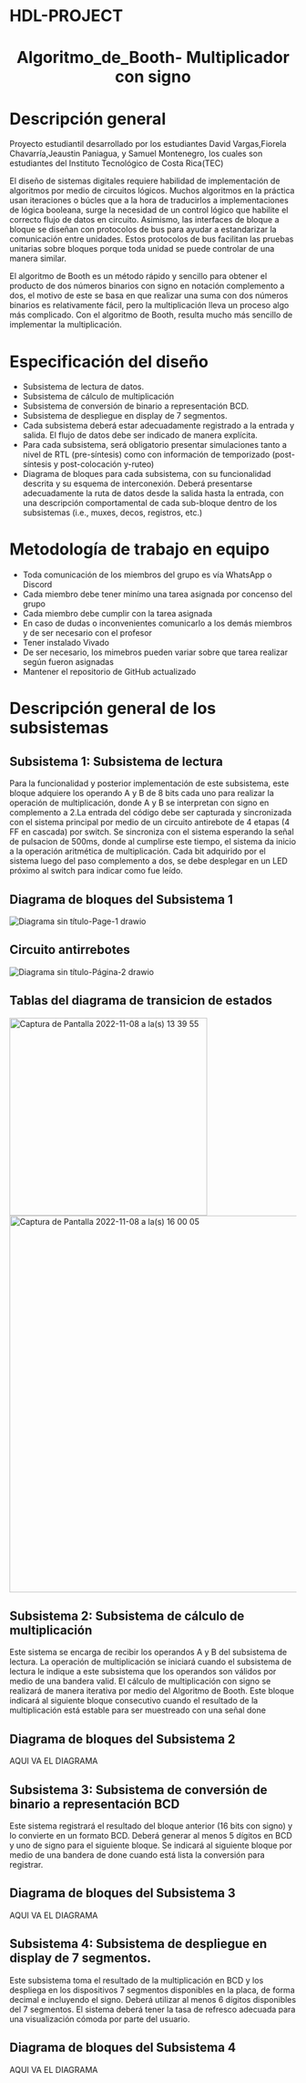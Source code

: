 # HDL-PROJECT
<h1 align="center"> Algoritmo_de_Booth- Multiplicador con signo </h1>

# Descripción general

Proyecto estudiantil desarrollado por los estudiantes David Vargas,Fiorela Chavarría,Jeaustin Paniagua, y Samuel Montenegro, los cuales son estudiantes del Instituto Tecnológico de Costa Rica(TEC)

El diseño de sistemas digitales requiere habilidad de implementación de algoritmos por medio de circuitos lógicos. Muchos algoritmos en la práctica usan iteraciones o búcles que a la hora de traducirlos a implementaciones de lógica booleana, surge la necesidad de un control lógico que habilite el correcto flujo de datos en circuito. Asimismo, las interfaces de bloque a bloque se diseñan con protocolos de bus para ayudar a estandarizar la comunicación entre unidades. Estos protocolos de bus facilitan las pruebas unitarias sobre bloques porque toda unidad se puede controlar de una manera similar.

El algoritmo de Booth es un método rápido y sencillo para obtener el producto de dos números binarios con signo en notación complemento a dos, el motivo de este se basa en que realizar una suma con dos números binarios es relativamente fácil, pero la multiplicación lleva un proceso algo más complicado. Con el algoritmo de Booth, resulta mucho más sencillo de implementar la multiplicación. 

# Especificación del diseño
- Subsistema de lectura de datos.
- Subsistema de cálculo de multiplicación
- Subsistema de conversión de binario a representación BCD.
- Subsistema de despliegue en display de 7 segmentos.
- Cada subsistema deberá estar adecuadamente registrado a la entrada y salida. El flujo de datos debe ser indicado de manera explícita.
- Para cada subsistema, será obligatorio presentar simulaciones tanto a nivel de RTL (pre-síntesis) como con información de temporizado (post-síntesis y post-colocación y-ruteo)
- Diagrama de bloques para cada subsistema, con su funcionalidad descrita y su esquema de interconexión. Deberá presentarse adecuadamente la ruta de datos desde la salida hasta la entrada, con una descripción comportamental de cada sub-bloque dentro de los subsistemas (i.e., muxes, decos, registros, etc.)



# Metodología de trabajo en equipo
- Toda comunicación de los miembros del grupo es vía WhatsApp o Discord
- Cada miembro debe tener minímo una tarea asignada por concenso del grupo
- Cada miembro debe cumplir con la tarea asignada
- En caso de dudas o inconvenientes comunicarlo a los demás miembros y de ser necesario con el profesor
- Tener instalado Vivado
- De ser necesario, los mimebros pueden variar sobre que tarea realizar según fueron asignadas
- Mantener el repositorio de GitHub actualizado

# Descripción general de los subsistemas
## Subsistema 1: Subsistema de lectura
Para la funcionalidad y posterior implementación de este subsistema, este bloque adquiere los operando A y B de 8 bits cada uno para realizar la operación de multiplicación, donde A y B se interpretan con signo en complemento a 2.La entrada del código debe ser capturada y sincronizada con el sistema principal por medio de un circuito antirebote de  4 etapas (4 FF en cascada) por switch. Se sincroniza con el sistema esperando la señal de pulsacion de 500ms, donde al cumplirse este tiempo, el sistema da inicio a la operación aritmética de multiplicación. Cada bit adquirido por el sistema luego del paso complemento a dos, se debe desplegar en un LED próximo al switch para indicar como fue leído.
## Diagrama de bloques del Subsistema 1

![Diagrama sin título-Page-1 drawio](https://user-images.githubusercontent.com/111306099/198240037-2b19a6e5-e269-4fed-b81f-b192ed4613fc.png)

## Circuito antirrebotes 

![Diagrama sin título-Página-2 drawio](https://user-images.githubusercontent.com/111306099/198240703-50c60287-3e5f-481e-abbb-e2ce6b16383c.png)

## Tablas del diagrama de transicion de estados

<img width="347" alt="Captura de Pantalla 2022-11-08 a la(s) 13 39 55" src="https://user-images.githubusercontent.com/110066350/200684996-2a2d5a11-0743-4c81-b870-28fc50462e7f.png">


<img width="661" alt="Captura de Pantalla 2022-11-08 a la(s) 16 00 05" src="https://user-images.githubusercontent.com/110066350/200685019-0ec81fc2-1f75-4013-8039-fc4414f30ee9.png">


## Subsistema 2: Subsistema de cálculo de multiplicación
Este sistema se encarga de recibir los operandos A y B del subsistema de lectura. La operación de multiplicación se iniciará cuando el subsistema de lectura le indique a este subsistema que los operandos son válidos por medio de una bandera valid. El cálculo de multiplicación con signo se realizará de manera iterativa por medio del Algoritmo de
Booth. Este bloque indicará al siguiente bloque consecutivo cuando el resultado de la multiplicación está estable para ser muestreado con una señal done
## Diagrama de bloques del Subsistema 2
AQUI VA EL DIAGRAMA

## Subsistema 3: Subsistema de conversión de binario a representación BCD
Este sistema registrará el resultado del bloque anterior (16 bits con signo) y lo convierte en un formato BCD. Deberá generar al menos 5 dígitos en BCD y uno de signo para el siguiente bloque. Se indicará al siguiente bloque por medio de una bandera de done cuando está lista la conversión para registrar.
## Diagrama de bloques del Subsistema 3
AQUI VA EL DIAGRAMA

## Subsistema 4: Subsistema de despliegue en display de 7 segmentos.
Este subsistema toma el resultado de la multiplicación en BCD y los despliega en los dispositivos 7 segmentos disponibles en la placa, de forma decimal e incluyendo el signo.
Deberá utilizar al menos 6 dígitos disponibles del 7 segmentos. El sistema deberá tener la tasa de refresco adecuada para una visualización cómoda por parte del
usuario.
## Diagrama de bloques del Subsistema 4
AQUI VA EL DIAGRAMA
